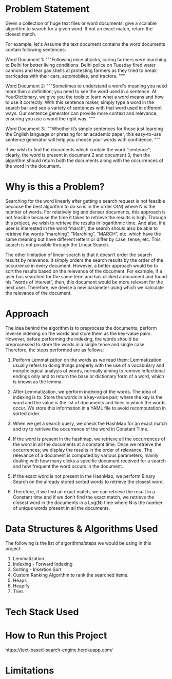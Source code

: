 
# Problem Statement

Given a collection of huge text files or word documents, give a scalable algorithm to search for a given word. If not an exact match, return the closest match.

For example, let's Assume the text document contains the word documents contain following sentences:

Word Document 1: """Following mice attacks, caring farmers were marching to Delhi for better living conditions. Delhi police on Tuesday fired water cannons and tear gas shells at protesting farmers as they tried to break barricades with their cars, automobiles, and tractors. """

Word Document 2: """Sometimes to understand a word's meaning you need more than a definition; you need to see the word used in a sentence. At YourDictionary, we give you the tools to learn what a word means and how to use it correctly. With this sentence maker, simply type a word in the search bar and see a variety of sentences with that word used in different ways. Our sentence generator can provide more context and relevance, ensuring you use a word the right way. """

Word Document 3: '""Whether it’s simple sentences for those just learning the English language or phrasing for an academic paper, this easy-to-use sentence generator will help you choose your words with confidence. """

If we wish to find the documents which contain the word “sentence”; clearly, the word is present in document 2 and document 3, then the algorithm should return both the documents along with the occurrences of the word in the document.

# Why is this a Problem?

Searching for the word linearly after getting a search request is not feasible because the best algorithm to do so is in the order O(N) where N is the number of words. For relatively big and denser documents, this approach is not feasible because the time it takes to retrieve the results is high. Through this project, we wish to retrieve the results in logarithmic time. And also, if a user is interested in the word “march”; the search should also be able to retrieve the words “marching”, “Marching”, “MARCH”, etc. which have the same meaning but have different letters or differ by case, tense, etc. This search is not possible through the Linear Search.

The other limitation of linear search is that it doesn’t order the search results by relevance. It simply orders the search results by the order of the occurrence in every document. However, a better approach would be to sort the results based on the relevance of the document. For example, if a user has searched for the same term and has clicked a document and found his “words of interest”, then, this document would be more relevant for the next user. Therefore, we devise a new parameter using which we calculate the relevance of the document.

# Approach

The idea behind the algorithm is to preprocess the documents, perform reverse indexing on the words and store them as the key-value pairs. However, before performing the indexing, the words should be preprocessed to store the words in a single tense and single case. Therefore, the steps performed are as follows:

1.  Perform Lemmatization on the words as we read them: Lemmatization usually refers to doing things properly with the use of a vocabulary and morphological analysis of words, normally aiming to remove inflectional endings only and to return the base or dictionary form of a word, which is known as the lemma.
    
2.  After Lemmatization, we perform indexing of the words. The idea of indexing is to:  Store the words in a key-value pair; where the key is the word and the value is the list of documents and lines in which the words occur. We store this information in a YAML file to avoid recomputation in sorted order.
    
3.  When we get a search query, we check the HashMap for an exact match and try to retrieve the occurrence of the word in Constant Time.
    
4.  If the word is present in the hashmap, we retrieve all the occurrences of the word in all the documents at a constant time. Once we retrieve the occurrences, we display the results in the order of relevance. The relevance of a document is computed by various parameters; mainly dealing with how many clicks a specific document received for a search and how frequent the word occurs in the document.
    
5.  If the exact word is not present in the HashMap, we perform Binary Search on the already stored sorted words to retrieve the closest word.
    
6.  Therefore, if we find an exact match, we can retrieve the result in a Constant time and if we don't find the exact match, we retrieve the closest word in the documents in a Log(N) time where N is the number of unique words present in all the documents.

# Data Structures & Algorithms Used

The following is the list of algorithms/steps we would be using in this project.

1.  Lemmatization
2.  Indexing - Forward Indexing
3.  Sorting - Insertion Sort
4. Custom Ranking Algorithm to rank the searched items.
5.  Heaps
6.  Heapify
7.  Tries

# Tech Stack Used


# How to Run this Project
https://text-based-search-engine.herokuapp.com/

# Limitations
